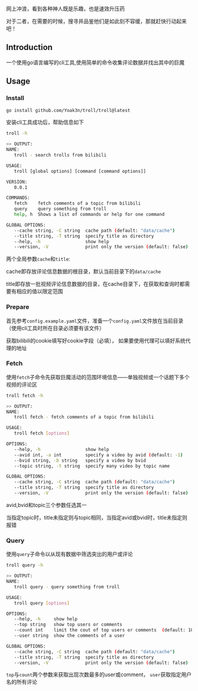 网上冲浪，看到各种神人既是乐趣，也是速效升压药

对于二者，在需要的时候，搜寻并品鉴他们是如此刻不容缓，那就赶快行动起来吧！

## Introduction

一个使用go语言编写的cli工具,使用简单的命令收集评论数据并找出其中的巨魔



## Usage

### Install
```bash
go install github.com/Yoak3n/troll/troll@latest
```
安装cli工具成功后，帮助信息如下
```bash
troll -h

>> OUTPUT:
NAME:
   troll - search trolls from bilibili

USAGE:
   troll [global options] [command [command options]]

VERSION:
   0.0.1

COMMANDS:
   fetch    fetch comments of a topic from bilibili
   query    query something from troll
   help, h  Shows a list of commands or help for one command

GLOBAL OPTIONS:
   --cache string, -C string  cache path (default: "data/cache")
   --title string, -T string  specify title as directory
   --help, -h                 show help
   --version, -V              print only the version (default: false)
```
两个全局参数`cache`和`title`:

cache即存放评论信息数据的根目录，默认当前目录下的`data/cache`

title即存放一批视频评论信息数据的目录，在cache目录下，在获取和查询时都需要有相应的值以限定范围


### Prepare
首先参考`config.example.yaml`文件，准备一个`config.yaml`文件放在当前目录（使用cli工具时所在目录必须要有该文件）

获取bilibili的cookie填写好cookie字段（必填）， 如果要使用代理可以填好系统代理的地址

### Fetch
使用`fetch`子命令先获取巨魔活动的范围环境信息——单独视频或一个话题下多个视频的评论区
```bash
troll fetch -h

>> OUTPUT:
NAME:
   troll fetch - fetch comments of a topic from bilibili

USAGE:
   troll fetch [options]

OPTIONS:
   --help, -h                 show help
   --avid int, -a int         specify a video by avid (default: -1)
   --bvid string, -b string   specify a video by bvid
   --topic string, -t string  specify many video by topic name

GLOBAL OPTIONS:
   --cache string, -C string  cache path (default: "data/cache")
   --title string, -T string  specify title as directory
   --version, -V              print only the version (default: false)
```
avid,bvid和topic三个参数任选其一

当指定topic时，title未指定则与topic相同，当指定avid或bvid时，title未指定则报错

### Query
使用`query`子命令以从现有数据中筛选突出的用户或评论
```bash
troll query -h

>> OUTPUT:
NAME:
   troll query - query something from troll

USAGE:
   troll query [options]

OPTIONS:
   --help, -h     show help
   --top string   show top users or comments
   --count int    limit the cout of top users or comments  (default: 10)
   --user string  show the comments of a user

GLOBAL OPTIONS:
   --cache string, -C string  cache path (default: "data/cache")
   --title string, -T string  specify title as directory
   --version, -V              print only the version (default: false)
```
`top`与`count`两个参数来获取出现次数最多的user或comment，
`user`获取指定用户名的所有评论